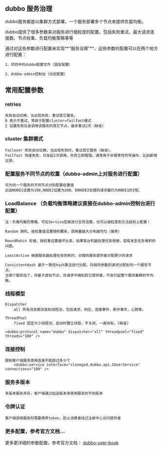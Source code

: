 ## dubbo 服务治理

dubbo服务都是以集群方式部署，一个服务部署多个节点来提供负载均衡。

dubbo提供了很多参数来对服务进行细粒度的配置，包括失败重试、最大请求连接数、节点权重、负载均衡策略等等

通过对这些参数进行配置来实现**“服务治理”**，这些参数的配置可以在两个地方进行配置：

	1、项目中的dubbo配置文件（固定配置）

	2、dubbo-admin控制台（动态配置）

## 常用配置参数  

### retries
	失败自动切换，当出现失败，重试其它服务。
	0 表示不重试，等效于配置cluster=failfast模式
	2 设置失败后会调用该服务的其它节点，最多重试2次（缺省）

### cluster 集群模式
	Failover 失败自动切换，当出现失败时，重试其它服务（缺省）。
	Failfast 快速失败，只发起1次调用，失败立即报错。通常用于非幂等性的写操作，比如新增记录。

### 配置服务不同节点的权重（dubbo-admin上对服务进行配置）
	可为同一个服务的不同节点分别配置权重值
	比如NODE1设置为100,NODE2设置为200，则NODE2处理的请求量约为NODE1的2倍。

### LoadBalance （负载均衡策略建议直接在dubbo-admin控制台进行配置）
	注：负载均衡的策略，可在Service层面进行全局设置，也可以细粒度到方法级别上配置！

	Random 随机，按权重值设置随机概率，调用量越大分布越均匀（推荐）
	
	RoundRobin 轮循，按权重设置循环比率。如果某台机器处理任务很慢，容易发生任务堆积的问题。
	
	LeastActive 根据服务器处理任务的耗时，对慢的服务提供者分配更少的请求
	
	ConsistentHash 基于一致性hash算法进行分配，将相同参数的请求分配到同一个服务节点。
	当某个服务挂了，将基于虚拟节点，将请求平摊到其它提供者，不会引起整个服务集群的不均衡。

### 线程模型
	Dispatcher
		all 所有消息都派发到线程池，包括请求，响应，连接事件，断开事件，心跳等。
	
	ThreadPool
		fixed 固定大小线程池，启动时建立线程，不关闭，一直持有。(缺省)
```
<dubbo:protocol name="dubbo" dispatcher="all" threadpool="fixed" threads="100" />	
```

### 连接控制
	限制客户端服务使用连接不能超过多少个
	    <dubbo:service interface="clonegod.dubbo.api.IUserService"  connections="100" />

### 服务多版本
	多版本服务并存，客户端通过指定版本来使用服务的不同版本


### 令牌认证
	客户端调用服务时需要携带token，防止消费者绕过注册中心访问提供者

### 更多配置，参考官方文档...
更多更详细的参数配置，参考官方文档：
[dubbo-user-book](http://dubbo.io/books/dubbo-user-book/demos/preflight-check.html)	

